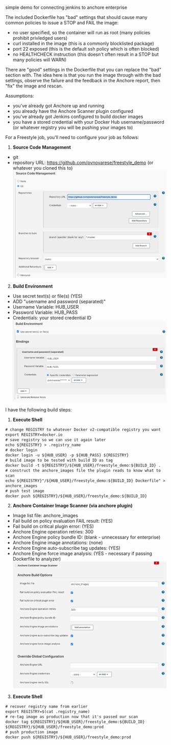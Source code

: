 simple demo for connecting jenkins to anchore enterprise 

The included Dockerfile has "bad" settings that should cause many common policies to issue a STOP and FAIL the image:
* no user specified, so the container will run as root (many policies prohibit privledged users)
* curl installed in the image (this is a commonly blocklisted package)
* port 22 exposed (this is the default ssh policy which is often blocked)
* no HEALTHCHECK instruction (this doesn't often result in a STOP but many policies will WARN)

There are "good" settings in the Dockerfile that you can replace the "bad" section with.  The idea here is that you run the image through with the bad settings, observe the failure and the feedback in the Anchore report, then "fix" the image and rescan.

Assumptions: 
* you've already got Anchore up and running
* you already have the Anchore Scanner plugin configured
* you've already got Jenkins configured to build docker images
* you have a stored credential with your Docker Hub username/password (or whatever registry you will be pushing your images to)

For a Freestyle job, you'll need to configure your job as follows:

1) **Source Code Management**
* git
* repository URL: https://github.com/pvnovarese/freestyle_demo (or whatever you cloned this to)
![Source Code Management Screenshot](/images/scm.png)


2) **Build Environment**
* Use secret text(s) or file(s) (YES)
* ADD "username and password (separated)"
* Username Variable: HUB_USER
* Password Variable: HUB_PASS
* Credentials: your stored credential ID
![Build Environment Screenshot](https://github.com/pvnovarese/freestyle_demo/blob/master/images/build_environment.png?raw=true)

I have the following build steps:

1) **Execute Shell**
```
# change REGISTRY to whatever Docker v2-compatible registry you want 
export REGISTRY=docker.io
# save registry so we can use it again later
echo ${REGISTRY} > .registry_name
# docker login
docker login -u ${HUB_USER} -p ${HUB_PASS} ${REGISTRY}
# build image to be tested with build ID as tag
docker build -t ${REGISTRY}/${HUB_USER}/freestyle_demo:${BUILD_ID} .
# construct the anchore_images file the plugin reads to know what to scan
echo ${REGISTRY}"/${HUB_USER}/freestyle_demo:${BUILD_ID} Dockerfile" > anchore_images
# push test image
docker push ${REGISTRY}/${HUB_USER}/freestyle_demo:${BUILD_ID}
```

2) **Anchore Container Image Scanner (via anchore plugin)**
* Image list file: anchore_images
* Fail build on policy evaluation FAIL result: (YES)
* Fail build on critical plugin error: (YES)
* Anchore Engine operation retries: 300
* Anchore Engine policy bundle ID: (blank - unnecessary for enterprise)
* Anchore Engine image annotations: (none)
* Anchore Engine auto-subscribe tag updates: (YES)
* Anchore Engine force image analysis: (YES - necessary if passing Dockerfile to analyzer)
![Anchore Plugin Config Screenshot](/images/anchore.png)

3) **Execute Shell**
```
# recover registry name from earlier
export REGISTRY=$(cat .registry_name)
# re-tag image as production now that it's passed our scan
docker tag ${REGISTRY}/${HUB_USER}/freestyle_demo:${BUILD_ID} ${REGISTRY}/${HUB_USER}/freestyle_demo:prod
# push production image
docker push ${REGISTRY}/${HUB_USER}/freestyle_demo:prod
```
